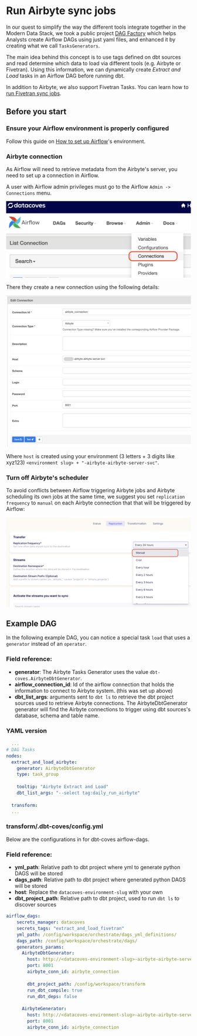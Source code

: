 # Run Airbyte sync jobs

In our quest to simplify the way the different tools integrate together in the Modern Data Stack, we took a public project [DAG Factory](https://github.com/ajbosco/dag-factory) which helps Analysts create Airflow DAGs using just yaml files, and enhanced it by creating what we call `TasksGenerators`.

The main idea behind this concept is to use tags defined on dbt sources and read determine which data to load via different tools (e.g. Airbyte or Fivetran). Using this information, we can dynamically create _Extract and Load_ tasks in an Airflow DAG before running dbt.

In addition to Airbyte, we also support Fivetran Tasks. You can learn how to [run Fivetran sync jobs](/how-tos/airflow/run-fivetran-sync-jobs).

## Before you start

### Ensure your Airflow environment is properly configured

Follow this guide on [How to set up Airflow](/how-tos/airflow/initial-setup)'s environment.

### Airbyte connection

As Airflow will need to retrieve metadata from the Airbyte's server, you need to set up a connection in Airflow.

A user with Airflow admin privileges must go to the Airflow `Admin -> Connections` menu.

![Admin Connections](./assets/admin-connections.png)

There they create a new connection using the following details:

![Admin Connections](./assets/airbyte-connection-details.png)

Where `host` is created using your environment (3 letters + 3 digits like xyz123) `<environment slug> + "-airbyte-airbyte-server-svc"`.

### Turn off Airbyte's scheduler

To avoid conflicts between Airflow triggering Airbyte jobs and Airbyte scheduling its own jobs at the same time, we suggest you set `replication frequency` to `manual` on each Airbyte connection that that will be triggered by Airflow:

![Replication frequency](./assets/airbyte-replication-frequency.png)

## Example DAG

In the following example DAG, you can notice a special task `load` that uses a `generator` instead of an `operator`.

### Field reference:

- **generator**: The Airbyte Tasks Generator uses the value `dbt-coves.AirbyteDbtGenerator`.
- **airflow_connection_id**: Id of the airflow connection that holds the information to connect to Airbyte system. (this was set up above)
- **dbt_list_args**: arguments sent to `dbt ls` to retrieve the dbt project sources used to retrieve Airbyte connections. The AirbyteDbtGenerator generator will find the Airbyte connections to trigger using dbt sources's database, schema and table name.

### YAML version

```yaml
  ...
# DAG Tasks
nodes:
  extract_and_load_airbyte:
    generator: AirbyteDbtGenerator
    type: task_group

    tooltip: "Airbyte Extract and Load"
    dbt_list_args: "--select tag:daily_run_airbyte"

  transform:
  ...
```

### transform/.dbt-coves/config.yml

Below are the configurations in for dbt-coves airflow-dags.

### Field reference:
- **yml_path**: Relative path to dbt project where yml to generate python DAGS will be stored
- **dags_path**: Relative path to dbt project where generated python DAGS will be stored
- **host**: Replace the `datacoves-environment-slug` with your own
- **dbt_project_path**: Relative path to dbt project, used to run `dbt ls` to discover sources



```yaml
airflow_dags:
    secrets_manager: datacoves
    secrets_tags: "extract_and_load_fivetran"
    yml_path: /config/workspace/orchestrate/dags_yml_definitions/
    dags_path: /config/workspace/orchestrate/dags/
    generators_params:
      AirbyteDbtGenerator:
        host: http://<datacoves-environment-slug>-airbyte-airbyte-server-svc
        port: 8001
        airbyte_conn_id: airbyte_connection

        dbt_project_path: /config/workspace/transform
        run_dbt_compile: true
        run_dbt_deps: false

      AirbyteGenerator:
        host: http://<datacoves-environment-slug>-airbyte-airbyte-server-svc
        port: 8001
        airbyte_conn_id: airbyte_connection      
  ```